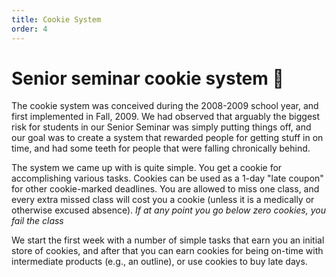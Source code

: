 ```yaml
---
title: Cookie System
order: 4
---
```


# Senior seminar cookie system &#x1F36A;

The cookie system was conceived during the 2008-2009 school year, and first implemented in Fall, 2009. We had observed that arguably the biggest risk for students in our Senior Seminar was simply putting things off, and our goal was to create a system that rewarded people for getting stuff in on time, and had some teeth for people that were falling chronically behind.

The system we came up with is quite simple. You get a cookie for accomplishing various tasks.
Cookies can be used as a 1-day "late coupon" for other cookie-marked deadlines.
You are allowed to miss one class, and every extra missed class will cost you a cookie 
(unless it is a medically or otherwise excused absence). 
*If at any point you go below zero cookies, you fail the class*

We start the first week with a number of simple tasks that earn you an initial store of cookies, 
and after that you can earn cookies for being on-time with intermediate products (e.g., an outline),
or use cookies to buy late days.


